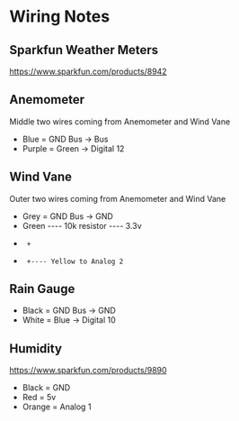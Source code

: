 ﻿# Wiring Notes

Sparkfun Weather Meters
-----------------------

https://www.sparkfun.com/products/8942

Anemometer
----------

Middle two wires coming from Anemometer and Wind Vane

* Blue = GND Bus -> Bus
* Purple = Green -> Digital 12

Wind Vane
---------

Outer two wires coming from Anemometer and Wind Vane

* Grey = GND Bus -> GND
* Green ---- 10k resistor ---- 3.3v
*      +
*	   +---- Yellow to Analog 2

Rain Gauge
----------

* Black = GND Bus -> GND
* White = Blue -> Digital 10

Humidity
--------

https://www.sparkfun.com/products/9890

* Black = GND
* Red = 5v
* Orange = Analog 1
